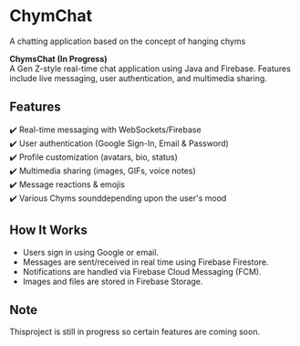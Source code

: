 # ChymChat
A chatting application based on the concept of hanging chyms

**ChymsChat (In Progress)**  
A Gen Z-style real-time chat application using Java and Firebase. Features include live messaging, user authentication, and multimedia sharing.  

## Features  
✔️ Real-time messaging with WebSockets/Firebase  
✔️ User authentication (Google Sign-In, Email & Password)  
✔️ Profile customization (avatars, bio, status)  
✔️ Multimedia sharing (images, GIFs, voice notes)  
✔️ Message reactions & emojis  
✔️ Various Chyms sounddepending upon the user's mood

## How It Works  
- Users sign in using Google or email.  
- Messages are sent/received in real time using Firebase Firestore.  
- Notifications are handled via Firebase Cloud Messaging (FCM).  
- Images and files are stored in Firebase Storage.  

## Note
Thisproject is still in progress so certain features are coming soon.
